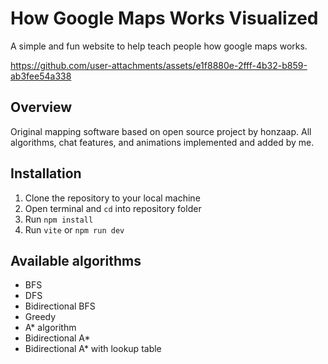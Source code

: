 <h1>How Google Maps Works Visualized</h1>

A simple and fun website to help teach people how google maps works.


https://github.com/user-attachments/assets/e1f8880e-2fff-4b32-b859-ab3fee54a338


## Overview
Original mapping software based on open source project by honzaap.
All algorithms, chat features, and animations implemented and added by me.


## Installation
1. Clone the repository to your local machine
2. Open terminal and `cd` into repository folder
3. Run `npm install`
4. Run `vite` or `npm run dev`

## Available algorithms
- BFS
- DFS
- Bidirectional BFS
- Greedy
- A* algorithm
- Bidirectional A*
- Bidirectional A* with lookup table
